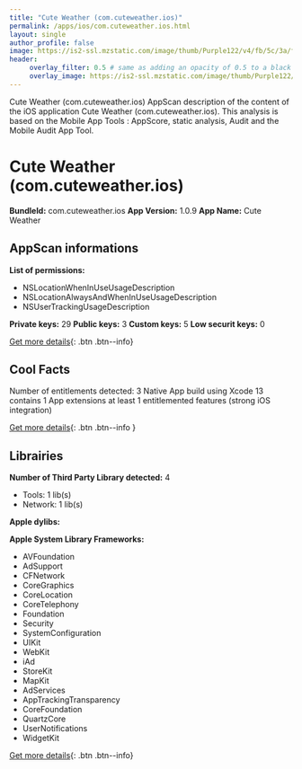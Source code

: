 ```yaml
---
title: "Cute Weather (com.cuteweather.ios)"
permalink: /apps/ios/com.cuteweather.ios.html
layout: single
author_profile: false
image: https://is2-ssl.mzstatic.com/image/thumb/Purple122/v4/fb/5c/3a/fb5c3a15-6636-fe8d-06c2-45cc87af7690/AppIcon-1x_U007emarketing-0-9-0-85-220.png/512x512bb.jpg
header: 
     overlay_filter: 0.5 # same as adding an opacity of 0.5 to a black background
     overlay_image: https://is2-ssl.mzstatic.com/image/thumb/Purple122/v4/fb/5c/3a/fb5c3a15-6636-fe8d-06c2-45cc87af7690/AppIcon-1x_U007emarketing-0-9-0-85-220.png/512x512bb.jpg
---
```

Cute Weather (com.cuteweather.ios) AppScan description of the content of the iOS application Cute Weather (com.cuteweather.ios). This analysis is based on the Mobile App Tools : AppScore, static analysis, Audit and the Mobile Audit App Tool.

# Cute Weather (com.cuteweather.ios)

**BundleId:** com.cuteweather.ios
**App Version:** 1.0.9
**App Name:** Cute Weather


## AppScan informations 

**List of permissions:** 
- NSLocationWhenInUseUsageDescription
- NSLocationAlwaysAndWhenInUseUsageDescription
- NSUserTrackingUsageDescription
  
  
**Private keys:** 29
**Public keys:** 3
**Custom keys:** 5
**Low securit keys:** 0
  
[Get more details](/pricing.html){: .btn .btn--info}

## Cool Facts

Number of entitlements detected: 3
Native App
build using Xcode 13
contains 1 App extensions
at least 1 entitlemented features (strong iOS integration)
  
[Get more details](/pricing.html){: .btn .btn--info }

## Librairies 
**Number of Third Party Library detected:** 4
- Tools: 1 lib(s)
- Network: 1 lib(s)


**Apple dylibs:**


**Apple System Library Frameworks:**
- AVFoundation
- AdSupport
- CFNetwork
- CoreGraphics
- CoreLocation
- CoreTelephony
- Foundation
- Security
- SystemConfiguration
- UIKit
- WebKit
- iAd
- StoreKit
- MapKit
- AdServices
- AppTrackingTransparency
- CoreFoundation
- QuartzCore
- UserNotifications
- WidgetKit


  
[Get more details](/pricing.html){: .btn .btn--info}

